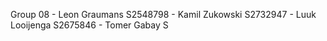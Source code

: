 Group 08 - 
Leon Graumans S2548798 - 
Kamil Zukowski S2732947 - 
Luuk Looijenga S2675846 - 
Tomer Gabay S